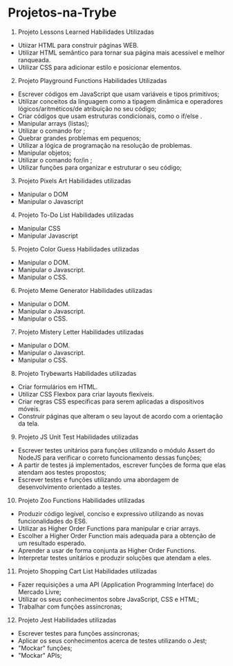 # Projetos-na-Trybe
1.  Projeto Lessons Learned
Habilidades Utilizadas
- Utiizar HTML para construir páginas WEB.
- Utilizar HTML semântico para tornar sua página mais acessível e melhor ranqueada.
- Utilizar CSS para adicionar estilo e posicionar elementos.

2.  Projeto Playground Functions
Habilidades Utilizadas
- Escrever códigos em JavaScript que usam variáveis e tipos primitivos;
- Utilizar conceitos da linguagem como a tipagem dinâmica e operadores lógicos/aritméticos/de atribuição no seu código;
- Criar códigos que usam estruturas condicionais, como o if/else .
- Manipular arrays (listas);
- Utilizar o comando for ;
- Quebrar grandes problemas em pequenos;
- Utilizar a lógica de programação na resolução de problemas.
- Manipular objetos;
- Utilizar o comando for/in ;
- Utilizar funções para organizar e estruturar o seu código;

3.  Projeto Pixels Art
Habilidades utilizadas
- Manipular o DOM
- Manipular o Javascript

4.  Projeto To-Do List
Habilidades utilizadas
- Manipular CSS
- Manipular Javascript

5.  Projeto Color Guess
Habilidades utilizadas
- Manipular o DOM.
- Manipular o Javascript.
- Manipular o CSS.

6.  Projeto Meme Generator
Habilidades utilizadas
- Manipular o DOM.
- Manipular o Javascript.
- Manipular o CSS.

7.  Projeto Mistery Letter
Habilidades utilizadas
- Manipular o DOM.
- Manipular o Javascript.
- Manipular o CSS.

8.  Projeto Trybewarts
Habilidades utilizadas
- Criar formulários em HTML.
- Utilizar CSS Flexbox para criar layouts flexíveis.
- Criar regras CSS específicas para serem aplicadas a dispositivos móveis.
- Construir páginas que alteram o seu layout de acordo com a orientação da tela.

9.  Projeto JS Unit Test
Habilidades utilizadas
- Escrever testes unitários para funções utilizando o módulo Assert do NodeJS para verificar o correto funcionamento dessas funções;
- A partir de testes já implementados, escrever funções de forma que elas atendam aos testes propostos;
- Escrever testes e funções utilizando uma abordagem de desenvolvimento orientado a testes.

10. Projeto Zoo Functions
Habilidades utilizadas
- Produzir código legível, conciso e expressivo utilizando as novas funcionalidades do ES6.
- Utilizar as Higher Order Functions para manipular e criar arrays.
- Escolher a Higher Order Function mais adequada para a obtenção de um resultado esperado.
- Aprender a usar de forma conjunta as Higher Order Functions.
- Interpretar testes unitários e produzir soluções que atendam a eles.

11. Projeto Shopping Cart List
Habilidades utilizadas
- Fazer requisições a uma API (Application Programming Interface) do Mercado Livre;
- Utilizar os seus conhecimentos sobre JavaScript, CSS e HTML;
- Trabalhar com funções assíncronas;

12. Projeto Jest
Habilidades utilizadas
- Escrever testes para funções assíncronas;
- Aplicar os seus conhecimentos acerca de testes utilizando o Jest;
- "Mockar" funções;
- "Mockar" APIs;

